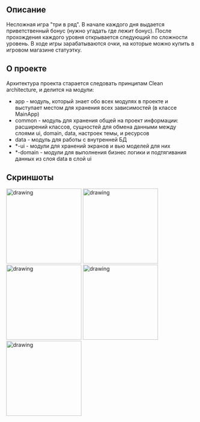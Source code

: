 ## Описание

Несложная игра "три в ряд". В начале каждого дня выдается приветственный бонус (нужно угадать где лежит бонус). После прохождения каждого уровня открывается следующий по сложности уровень. В ходе игры зарабатываются очки, на которые можно купить в игровом магазине статуэтку.

## О проекте
Архитектура проекта старается следовать принципам Clean architecture, и делится на модули:

* app - модуль, который знает обо всех модулях в проекте и выступает местом для хранения всех зависимостей (в классе MainApp)
* common - модуль для хранения общей на проект информации: расширений классов, сущностей для обмена данными между слоями ui, domain, data, настроек темы, и ресурсов
* data - модуль для работы с внутренней БД
* *-ui - модули для хранений экранов и вью моделей для них
* *-domain - модули для выполнения бизнес логики и подтягивания данных из слоя data в слой ui

## Скриншоты

<img src="https://github.com/askosarygin/LuckyFuHottei/assets/77168356/b18fd5aa-306c-425f-989b-eb0c3b8c47ab)" alt="drawing" width="200"/> 
<img src="https://github.com/askosarygin/LuckyFuHottei/assets/77168356/e876f0cc-0eca-4a56-a886-975f89a57730" alt="drawing" width="200"/> 
<img src="https://github.com/askosarygin/LuckyFuHottei/assets/77168356/807bc93c-f1d5-4a73-b245-bebd86a9b338" alt="drawing" width="200"/> 
<img src="https://github.com/askosarygin/LuckyFuHottei/assets/77168356/10497666-62a4-491e-8f67-cec7d1f74a82" alt="drawing" width="200"/>
<img src="https://github.com/askosarygin/LuckyFuHottei/assets/77168356/058ccc88-f913-46fe-9b0e-0218c1bf81d0" alt="drawing" width="200"/>

